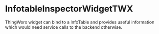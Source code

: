 # InfotableInspectorWidgetTWX
ThingWorx widget can bind to a InfoTable and provides useful information which would need service calls to the backend otherwise.
